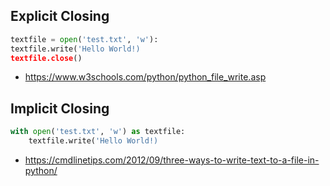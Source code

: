 ## Explicit Closing

```python
textfile = open('test.txt', 'w'):
textfile.write('Hello World!)
textfile.close()
```

- https://www.w3schools.com/python/python_file_write.asp

## Implicit Closing

```python
with open('test.txt', 'w') as textfile:
    textfile.write('Hello World!)
```

- https://cmdlinetips.com/2012/09/three-ways-to-write-text-to-a-file-in-python/
